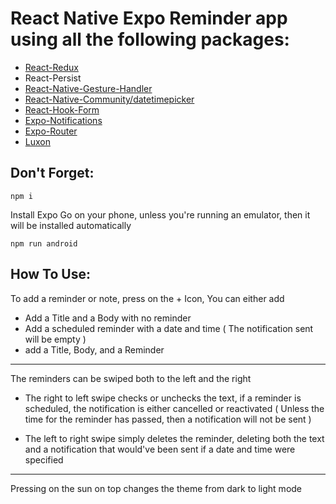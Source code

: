 # React Native Expo Reminder app using all the following packages:
- [React-Redux](https://react-redux.js.org/)
- React-Persist
- [React-Native-Gesture-Handler](https://docs.swmansion.com/react-native-gesture-handler/docs/)
- [React-Native-Community/datetimepicker](https://docs.expo.dev/versions/latest/sdk/date-time-picker/)
- [React-Hook-Form](https://react-hook-form.com/)
- [Expo-Notifications](https://docs.expo.dev/versions/latest/sdk/notifications/)
- [Expo-Router](https://docs.expo.dev/routing/introduction/)
- [Luxon](https://moment.github.io/luxon/#/)

## Don't Forget:
```
npm i 
```
Install Expo Go on your phone, unless you're running an emulator, then it will be installed automatically
```
npm run android 
```
## How To Use:

To add a reminder or note, press on the + Icon, You can either add

- Add a Title and a Body with no reminder
- Add a scheduled reminder with a date and time ( The notification sent will be empty )
- add a Title, Body, and a Reminder

---

The reminders can be swiped both to the left and the right

- The right to left swipe checks or unchecks the text,
if a reminder is scheduled, the notification is either cancelled or reactivated ( Unless the time for the reminder has passed, then a notification will not be sent )

- The left to right swipe simply deletes the reminder, deleting both the text and a notification that would've been sent if a date and time were specified

---

Pressing on the sun on top changes the theme from dark to light mode